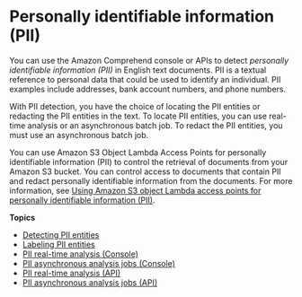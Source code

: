 # Personally identifiable information \(PII\)<a name="pii"></a>

You can use the Amazon Comprehend console or APIs to detect *personally identifiable information \(PII\)* in English text documents\. PII is a textual reference to personal data that could be used to identify an individual\. PII examples include addresses, bank account numbers, and phone numbers\.

With PII detection, you have the choice of locating the PII entities or redacting the PII entities in the text\. To locate PII entities, you can use real\-time analysis or an asynchronous batch job\. To redact the PII entities, you must use an asynchronous batch job\.

You can use Amazon S3 Object Lambda Access Points for personally identifiable information \(PII\) to control the retrieval of documents from your Amazon S3 bucket\. You can control access to documents that contain PII and redact personally identifiable information from the documents\. For more information, see [Using Amazon S3 object Lambda access points for personally identifiable information \(PII\)](using-access-points.md)\.

**Topics**
+ [Detecting PII entities](how-pii.md)
+ [Labeling PII entities](how-pii-labels.md)
+ [PII real\-time analysis \(Console\)](realtime-pii-console.md)
+ [PII asynchronous analysis jobs \(Console\)](async-pii-console.md)
+ [PII real\-time analysis \(API\)](realtime-pii-api.md)
+ [PII asynchronous analysis jobs \(API\)](get-started-api-pii.md)